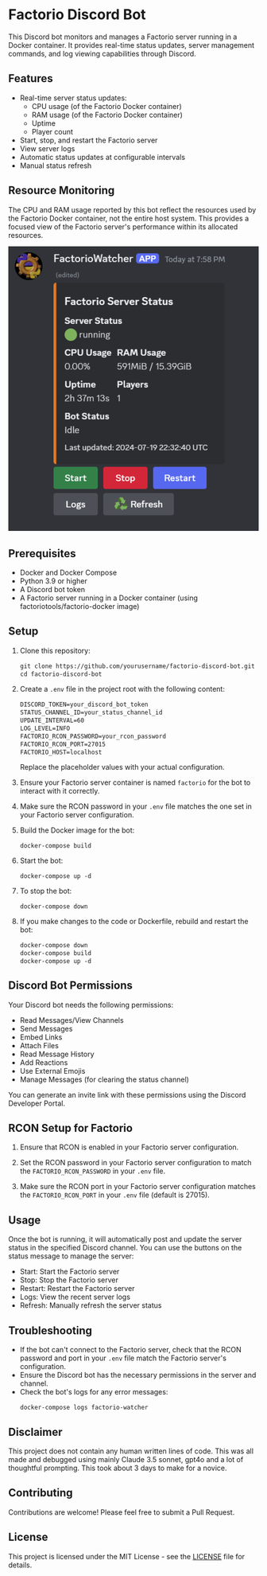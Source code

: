 # Factorio Discord Bot

This Discord bot monitors and manages a Factorio server running in a Docker container. It provides real-time status updates, server management commands, and log viewing capabilities through Discord.

## Features

- Real-time server status updates:
  - CPU usage (of the Factorio Docker container)
  - RAM usage (of the Factorio Docker container)
  - Uptime
  - Player count
- Start, stop, and restart the Factorio server
- View server logs
- Automatic status updates at configurable intervals
- Manual status refresh

## Resource Monitoring

The CPU and RAM usage reported by this bot reflect the resources used by the Factorio Docker container, not the entire host system. This provides a focused view of the Factorio server's performance within its allocated resources.

![Feature Preview](FactorioWatcher.PNG)

## Prerequisites

- Docker and Docker Compose
- Python 3.9 or higher
- A Discord bot token
- A Factorio server running in a Docker container (using factoriotools/factorio-docker image)

## Setup

1. Clone this repository:
   ```
   git clone https://github.com/yourusername/factorio-discord-bot.git
   cd factorio-discord-bot
   ```

2. Create a `.env` file in the project root with the following content:
   ```
   DISCORD_TOKEN=your_discord_bot_token
   STATUS_CHANNEL_ID=your_status_channel_id
   UPDATE_INTERVAL=60
   LOG_LEVEL=INFO
   FACTORIO_RCON_PASSWORD=your_rcon_password
   FACTORIO_RCON_PORT=27015
   FACTORIO_HOST=localhost
   ```
   Replace the placeholder values with your actual configuration.

3. Ensure your Factorio server container is named `factorio` for the bot to interact with it correctly.

4. Make sure the RCON password in your `.env` file matches the one set in your Factorio server configuration.

5. Build the Docker image for the bot:
   ```
   docker-compose build
   ```

6. Start the bot:
   ```
   docker-compose up -d
   ```

7. To stop the bot:
   ```
   docker-compose down
   ```

8. If you make changes to the code or Dockerfile, rebuild and restart the bot:
   ```
   docker-compose down
   docker-compose build
   docker-compose up -d
   ```

## Discord Bot Permissions

Your Discord bot needs the following permissions:

- Read Messages/View Channels
- Send Messages
- Embed Links
- Attach Files
- Read Message History
- Add Reactions
- Use External Emojis
- Manage Messages (for clearing the status channel)

You can generate an invite link with these permissions using the Discord Developer Portal.

## RCON Setup for Factorio

1. Ensure that RCON is enabled in your Factorio server configuration.

2. Set the RCON password in your Factorio server configuration to match the `FACTORIO_RCON_PASSWORD` in your `.env` file.

3. Make sure the RCON port in your Factorio server configuration matches the `FACTORIO_RCON_PORT` in your `.env` file (default is 27015).

## Usage

Once the bot is running, it will automatically post and update the server status in the specified Discord channel. You can use the buttons on the status message to manage the server:

- Start: Start the Factorio server
- Stop: Stop the Factorio server
- Restart: Restart the Factorio server
- Logs: View the recent server logs
- Refresh: Manually refresh the server status

## Troubleshooting

- If the bot can't connect to the Factorio server, check that the RCON password and port in your `.env` file match the Factorio server's configuration.
- Ensure the Discord bot has the necessary permissions in the server and channel.
- Check the bot's logs for any error messages:
  ```
  docker-compose logs factorio-watcher
  ```

## Disclaimer

This project does not contain any human written lines of code.
This was all made and debugged using mainly Claude 3.5 sonnet, gpt4o and a lot
of thoughtful prompting. This took about 3 days to make for a novice.

## Contributing

Contributions are welcome! Please feel free to submit a Pull Request.

## License

This project is licensed under the MIT License - see the [LICENSE](license.md) file for details.
